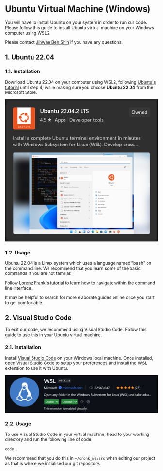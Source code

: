 # Ubuntu Virtual Machine (Windows)

You will have to install Ubuntu on your system in order to run our code. Please follow this guide to install Ubuntu virtual machine on your Windows computer using WSL2.

Please contact [Jihwan Ben Shin](mailto:jihwan.shin@sjc.ox.ac.uk) if you have any questions.

## 1. Ubuntu 22.04

### 1.1. Installation

Download Ubuntu 22.04 on your computer using WSL2, following [Ubuntu's tutorial](https://ubuntu.com/tutorials/install-ubuntu-on-wsl2-on-windows-11-with-gui-support#1-overview) until step 4, while making sure you choose **Ubuntu 22.04** from the Microsoft Store.

![ubuntu_store](media/ubuntu_store.png)

### 1.2. Usage

Ubuntu 22.04 is a Linux system which uses a language named "bash" on the command line. We recommend that you learn some of the basic commands if you are not familiar. 

Follow [Lorenz Frank's tutorial](https://medium.com/geekculture/basic-bash-commands-c54933183c89) to learn how to navigate within the command line interface. 

It may be helpful to search for more elaborate guides online once you start to get comfortable.

## 2. Visual Studio Code

To edit our code, we recommend using Visual Studio Code. Follow this guide to use this in your Ubuntu virtual machine. 

### 2.1. Installation

Install [Visual Studio Code](https://code.visualstudio.com/) on your Windows local machine. Once installed, open Visual Studio Code to setup your preferences and install the WSL extension to use it with Ubuntu.

![wsl_extension](media/wsl_extension.png)

### 2.2. Usage

To use Visual Studio Code in your virtual machine, head to your working directory and run the following line of code.

```bash
code .
```

We recommend that you do this in `~/qronk_ws/src` when editing our project as that is where we initialised our git repository.
